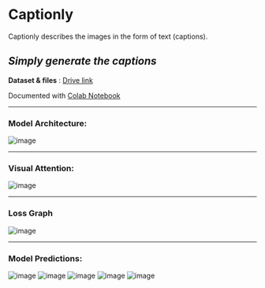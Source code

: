 # Captionly
Captionly describes the images in the form of text (captions).

*Simply generate the captions*
-------------

**Dataset & files** : [Drive link](https://drive.google.com/drive/folders/1kpME4XbB97-lwsxI72iEtEWiwSlSpwu3?usp=sharing)

Documented with [Colab Notebook](https://colab.research.google.com/drive/1fhOhWLsal7iWwRJaC3QJeB1T3pWsIsCc?usp=sharing)

-----------------------------
### Model Architecture:

![image](https://user-images.githubusercontent.com/51770809/160894309-9c9d5471-ee7e-4c1a-be36-d05ea16f7562.png)

--------------------------
### Visual Attention:

![image](https://user-images.githubusercontent.com/51770809/160894762-19728db3-9d9d-4904-a92d-0150ff319125.png)

------------------------
### Loss Graph
![image](https://user-images.githubusercontent.com/51770809/160896594-6dba1b52-2fa7-401c-aa84-789910b9a271.png)

------------------------
### Model Predictions:
![image](https://user-images.githubusercontent.com/51770809/160895019-e1b03d44-4d64-4af6-a2e0-5d83f40e020b.png)
![image](https://user-images.githubusercontent.com/51770809/160895071-fa7063a1-9ab8-49be-9731-0c832c21b0bc.png)
![image](https://user-images.githubusercontent.com/51770809/160895159-ade2a532-f9f4-419a-947e-40944a99aa17.png)
![image](https://user-images.githubusercontent.com/51770809/160895207-12749529-85f6-49cc-8a7a-fd63bb6189e9.png)
![image](https://user-images.githubusercontent.com/51770809/160895473-7b0c4a07-cd38-49c0-8318-0598083206c1.png)


